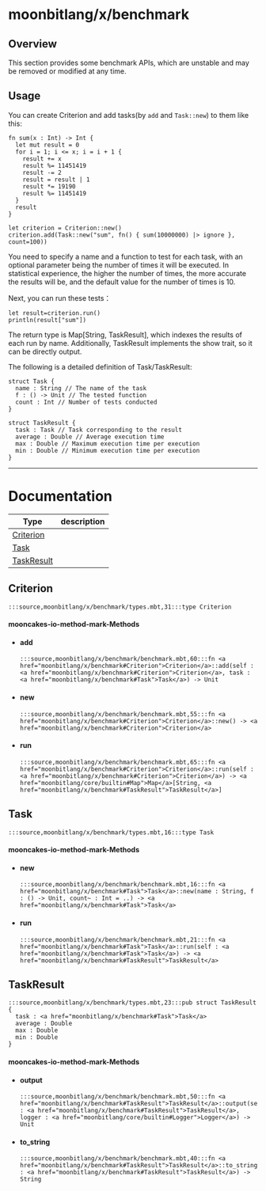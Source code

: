 # moonbitlang/x/benchmark

## Overview

This section provides some benchmark APIs, which are unstable and may be removed or modified at any time.

## Usage

You can create Criterion and add tasks(by `add` and `Task::new`) to them like this:

```moonbit
fn sum(x : Int) -> Int {
  let mut result = 0
  for i = 1; i <= x; i = i + 1 {
    result += x
    result %= 11451419
    result -= 2
    result = result | 1
    result *= 19190
    result %= 11451419
  }
  result
}

let criterion = Criterion::new()
criterion.add(Task::new("sum", fn() { sum(10000000) |> ignore }, count=100))
```

You need to specify a name and a function to test for each task, with an optional parameter being the number of times it will be executed. In statistical experience, the higher the number of times, the more accurate the results will be, and the default value for the number of times is 10.

Next, you can run these tests：

```moonbit
let result=criterion.run()
println(result["sum"])
```

The return type is Map[String, TaskResult], which indexes the results of each run by name. Additionally, TaskResult implements the show trait, so it can be directly output.

The following is a detailed definition of Task/TaskResult:

```moonbit
struct Task {
  name : String // The name of the task
  f : () -> Unit // The tested function
  count : Int // Number of tests conducted
}

struct TaskResult {
  task : Task // Task corresponding to the result
  average : Double // Average execution time
  max : Double // Maximum execution time per execution
  min : Double // Minimum execution time per execution
}
```

---
# Documentation
|Type|description|
|---|---|
|[Criterion](#Criterion)||
|[Task](#Task)||
|[TaskResult](#TaskResult)||

## Criterion

```moonbit
:::source,moonbitlang/x/benchmark/types.mbt,31:::type Criterion
```


#### mooncakes-io-method-mark-Methods
- #### add
  ```moonbit
  :::source,moonbitlang/x/benchmark/benchmark.mbt,60:::fn <a href="moonbitlang/x/benchmark#Criterion">Criterion</a>::add(self : <a href="moonbitlang/x/benchmark#Criterion">Criterion</a>, task : <a href="moonbitlang/x/benchmark#Task">Task</a>) -> Unit
  ```
  > 
- #### new
  ```moonbit
  :::source,moonbitlang/x/benchmark/benchmark.mbt,55:::fn <a href="moonbitlang/x/benchmark#Criterion">Criterion</a>::new() -> <a href="moonbitlang/x/benchmark#Criterion">Criterion</a>
  ```
  > 
- #### run
  ```moonbit
  :::source,moonbitlang/x/benchmark/benchmark.mbt,65:::fn <a href="moonbitlang/x/benchmark#Criterion">Criterion</a>::run(self : <a href="moonbitlang/x/benchmark#Criterion">Criterion</a>) -> <a href="moonbitlang/core/builtin#Map">Map</a>[String, <a href="moonbitlang/x/benchmark#TaskResult">TaskResult</a>]
  ```
  > 

## Task

```moonbit
:::source,moonbitlang/x/benchmark/types.mbt,16:::type Task
```


#### mooncakes-io-method-mark-Methods
- #### new
  ```moonbit
  :::source,moonbitlang/x/benchmark/benchmark.mbt,16:::fn <a href="moonbitlang/x/benchmark#Task">Task</a>::new(name : String, f : () -> Unit, count~ : Int = ..) -> <a href="moonbitlang/x/benchmark#Task">Task</a>
  ```
  > 
- #### run
  ```moonbit
  :::source,moonbitlang/x/benchmark/benchmark.mbt,21:::fn <a href="moonbitlang/x/benchmark#Task">Task</a>::run(self : <a href="moonbitlang/x/benchmark#Task">Task</a>) -> <a href="moonbitlang/x/benchmark#TaskResult">TaskResult</a>
  ```
  > 

## TaskResult

```moonbit
:::source,moonbitlang/x/benchmark/types.mbt,23:::pub struct TaskResult {
  task : <a href="moonbitlang/x/benchmark#Task">Task</a>
  average : Double
  max : Double
  min : Double
}
```


#### mooncakes-io-method-mark-Methods
- #### output
  ```moonbit
  :::source,moonbitlang/x/benchmark/benchmark.mbt,50:::fn <a href="moonbitlang/x/benchmark#TaskResult">TaskResult</a>::output(self : <a href="moonbitlang/x/benchmark#TaskResult">TaskResult</a>, logger : <a href="moonbitlang/core/builtin#Logger">Logger</a>) -> Unit
  ```
  > 
- #### to\_string
  ```moonbit
  :::source,moonbitlang/x/benchmark/benchmark.mbt,40:::fn <a href="moonbitlang/x/benchmark#TaskResult">TaskResult</a>::to_string(self : <a href="moonbitlang/x/benchmark#TaskResult">TaskResult</a>) -> String
  ```
  > 
